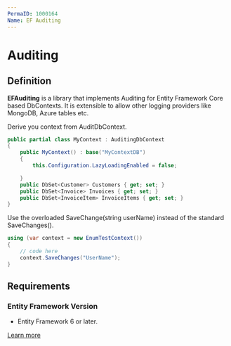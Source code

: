 ```yaml
---
PermaID: 1000164
Name: EF Auditing
---
```


# Auditing

## Definition

**EFAuditing** is a library that implements Auditing for Entity Framework Core based DbContexts. It is extensible to allow other logging providers like MongoDB, Azure tables etc.

Derive you context from AuditDbContext.


```csharp
public partial class MyContext : AuditingDbContext
{
    public MyContext() : base("MyContextDB")
    {
        this.Configuration.LazyLoadingEnabled = false;

    }
    public DbSet<Customer> Customers { get; set; }
    public DbSet<Invoice> Invoices { get; set; }
    public DbSet<InvoiceItem> InvoiceItems { get; set; }
}
```

Use the overloaded SaveChange(string userName) instead of the standard SaveChanges().


```csharp
using (var context = new EnumTestContext())
{
    // code here
    context.SaveChanges("UserName");
}
```

## Requirements

### Entity Framework Version

 - Entity Framework 6 or later.

[Learn more](https://github.com/johannbrink/EFAuditing)
